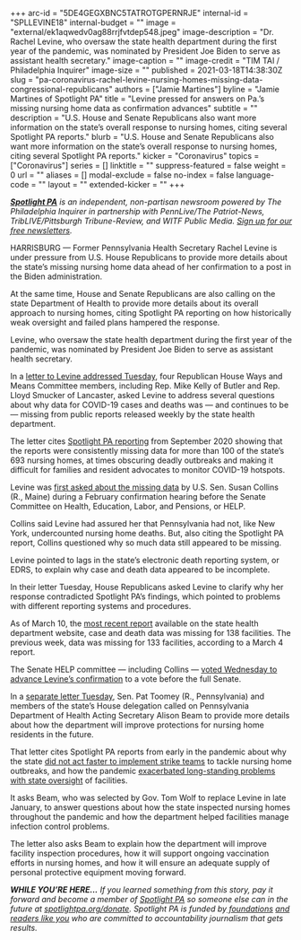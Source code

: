 +++
arc-id = "5DE4GEGXBNC5TATROTGPERNRJE"
internal-id = "SPLLEVINE18"
internal-budget = ""
image = "external/ek1aqwedv0ag88rrjfvtdep548.jpeg"
image-description = "Dr. Rachel Levine, who oversaw the state health department during the first year of the pandemic, was nominated by President Joe Biden to serve as assistant health secretary."
image-caption = ""
image-credit = "TIM TAI / Philadelphia Inquirer"
image-size = ""
published = 2021-03-18T14:38:30Z
slug = "pa-coronavirus-rachel-levine-nursing-homes-missing-data-congressional-republicans"
authors = ["Jamie Martines"]
byline = "Jamie Martines of Spotlight PA"
title = "Levine pressed for answers on Pa.’s missing nursing home data as confirmation advances"
subtitle = ""
description = "U.S. House and Senate Republicans also want more information on the state’s overall response to nursing homes, citing several Spotlight PA reports."
blurb = "U.S. House and Senate Republicans also want more information on the state’s overall response to nursing homes, citing several Spotlight PA reports."
kicker = "Coronavirus"
topics = ["Coronavirus"]
series = []
linktitle = ""
suppress-featured = false
weight = 0
url = ""
aliases = []
modal-exclude = false
no-index = false
language-code = ""
layout = ""
extended-kicker = ""
+++

<a href="https://lesspage.com/"><i><b>Spotlight PA</b></i></a><i> is an independent, non-partisan newsroom powered by The Philadelphia Inquirer in partnership with PennLive/The Patriot-News, TribLIVE/Pittsburgh Tribune-Review, and WITF Public Media. </i><a href="https://lesspage.com/newsletters"><i>Sign up for our free newsletters</i></a><i>.</i>

HARRISBURG — Former Pennsylvania Health Secretary Rachel Levine is under pressure from U.S. House Republicans to provide more details about the state’s missing nursing home data ahead of her confirmation to a post in the Biden administration.

At the same time, House and Senate Republicans are also calling on the state Department of Health to provide more details about its overall approach to nursing homes, citing Spotlight PA reporting on how historically weak oversight and failed plans hampered the response.

Levine, who oversaw the state health department during the first year of the pandemic, was nominated by President Joe Biden to serve as assistant health secretary.

<script src="https://lesspage.com/embed.js" async></script><div data-spl-embed-version="1" data-spl-src="https://lesspage.com/embeds/newsletter/"></div>

In a <a href="https://gop-waysandmeans.house.gov/wp-content/uploads/2021/03/FINAL-2021.03.15-Ltr-to-Dr.-Rachel-Levine.pdf">letter to Levine addressed Tuesday</a>, four Republican House Ways and Means Committee members, including Rep. Mike Kelly of Butler and Rep. Lloyd Smucker of Lancaster, asked Levine to address several questions about why data for COVID-19 cases and deaths was — and continues to be — missing from public reports released weekly by the state health department.

The letter cites <a href="https://lesspage.com/news/2020/09/pa-nursing-home-coronavirus-deaths-cases-public-data-missing/">Spotlight PA reporting</a> from September 2020 showing that the reports were consistently missing data for more than 100 of the state’s 693 nursing homes, at times obscuring deadly outbreaks and making it difficult for families and resident advocates to monitor COVID-19 hotspots.

Levine was <a href="https://lesspage.com/news/2021/02/rachel-levine-pennsylvania-nursing-homes-data-joe-biden-senate-confirmation/">first asked about the missing data</a> by U.S. Sen. Susan Collins (R., Maine) during a February confirmation hearing before the Senate Committee on Health, Education, Labor, and Pensions, or HELP.

Collins said Levine had assured her that Pennsylvania had not, like New York, undercounted nursing home deaths. But, also citing the Spotlight PA report, Collins questioned why so much data still appeared to be missing.

Levine pointed to lags in the state’s electronic death reporting system, or EDRS, to explain why case and death data appeared to be incomplete.

In their letter Tuesday, House Republicans asked Levine to clarify why her response contradicted Spotlight PA’s findings, which pointed to problems with different reporting systems and procedures.

As of March 10, the <a href="https://www.health.pa.gov/topics/disease/coronavirus/Pages/LTCF-Data.aspx">most recent report</a> available on the state health department website, case and death data was missing for 138 facilities. The previous week, data was missing for 133 facilities, according to a March 4 report.

The Senate HELP committee — including Collins — <a href="https://www.nytimes.com/2021/03/17/us/politics/biden-department-of-health-human-services.html">voted Wednesday to advance Levine’s confirmation</a> to a vote before the full Senate.

In a <a href="https://www.toomey.senate.gov/imo/media/doc/2021_03_16_Toomey_Smucker_Nursing_Homes.pdf">separate letter Tuesday</a>, Sen. Pat Toomey (R., Pennsylvania) and members of the state’s House delegation called on Pennsylvania Department of Health Acting Secretary Alison Beam to provide more details about how the department will improve protections for nursing home residents in the future.

<script src="https://lesspage.com/embed.js" async></script><div data-spl-embed-version="1" data-spl-src="https://lesspage.com/embeds/donate/?teaser_text=If%20you%20learned%20something%20from%20this%20report%2C%20pay%20it%20forward%20and%20become%20a%20member%20of%20Spotlight%20PA%20so%20someone%20else%20can%20in%20the%20future.&cta_text=CLICK%20TO%20CONTRIBUTE&eyebrow_text=WHILE%20YOU'RE%20HERE..."></div>

That letter cites Spotlight PA reports from early in the pandemic about why the state <a href="https://lesspage.com/news/2020/05/pennsylvania-coronavirus-nursing-homes-plan-quick-strike-teams/">did not act faster to implement strike teams</a> to tackle nursing home outbreaks, and how the pandemic <a href="https://lesspage.com/news/2020/06/pennsylvania-coronavirus-nursing-homes-staffing-audits-problems-deaths/">exacerbated long-standing problems with state oversight</a> of facilities.

It asks Beam, who was selected by Gov. Tom Wolf to replace Levine in late January, to answer questions about how the state inspected nursing homes throughout the pandemic and how the department helped facilities manage infection control problems.

The letter also asks Beam to explain how the department will improve facility inspection procedures, how it will support ongoing vaccination efforts in nursing homes, and how it will ensure an adequate supply of personal protective equipment moving forward.

<i><b>WHILE YOU’RE HERE...</b></i><i> If you learned something from this story, pay it forward and become a member of </i><a href="https://lesspage.com/"><i>Spotlight PA</i></a><i> so someone else can in the future at </i><a href="http://spotlightpa.org/donate"><i>spotlightpa.org/donate</i></a><i>. Spotlight PA is funded by</i><a href="https://lesspage.com/support"><i> foundations</i></a><i> </i><a href="https://lesspage.com/support"><i>and readers like you</i></a><i> who are committed to accountability journalism that gets results.</i>

